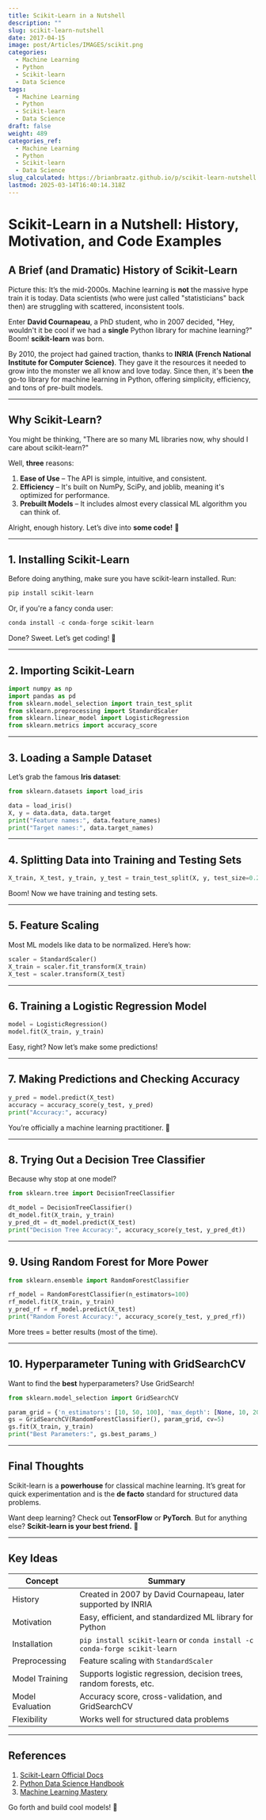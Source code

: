 ```yaml
---
title: Scikit-Learn in a Nutshell
description: ""
slug: scikit-learn-nutshell
date: 2017-04-15
image: post/Articles/IMAGES/scikit.png
categories:
  - Machine Learning
  - Python
  - Scikit-learn
  - Data Science
tags:
  - Machine Learning
  - Python
  - Scikit-learn
  - Data Science
draft: false
weight: 489
categories_ref:
  - Machine Learning
  - Python
  - Scikit-learn
  - Data Science
slug_calculated: https://brianbraatz.github.io/p/scikit-learn-nutshell
lastmod: 2025-03-14T16:40:14.318Z
---
```

# Scikit-Learn in a Nutshell: History, Motivation, and Code Examples

## A Brief (and Dramatic) History of Scikit-Learn

Picture this: It’s the mid-2000s. Machine learning is **not** the massive hype train it is today. Data scientists (who were just called "statisticians" back then) are struggling with scattered, inconsistent tools.

Enter **David Cournapeau**, a PhD student, who in 2007 decided, "Hey, wouldn't it be cool if we had a **single** Python library for machine learning?" Boom! **scikit-learn** was born.

By 2010, the project had gained traction, thanks to **INRIA (French National Institute for Computer Science)**. They gave it the resources it needed to grow into the monster we all know and love today. Since then, it's been **the** go-to library for machine learning in Python, offering simplicity, efficiency, and tons of pre-built models.

***

## Why Scikit-Learn?

You might be thinking, "There are so many ML libraries now, why should I care about scikit-learn?"

Well, **three** reasons:

1. **Ease of Use** – The API is simple, intuitive, and consistent.
2. **Efficiency** – It's built on NumPy, SciPy, and joblib, meaning it's optimized for performance.
3. **Prebuilt Models** – It includes almost every classical ML algorithm you can think of.

Alright, enough history. Let’s dive into **some code!** 🎉

***

## 1. Installing Scikit-Learn

Before doing anything, make sure you have scikit-learn installed. Run:

```python
pip install scikit-learn
```

Or, if you're a fancy conda user:

```python
conda install -c conda-forge scikit-learn
```

Done? Sweet. Let’s get coding! 🚀

***

## 2. Importing Scikit-Learn

```python
import numpy as np
import pandas as pd
from sklearn.model_selection import train_test_split
from sklearn.preprocessing import StandardScaler
from sklearn.linear_model import LogisticRegression
from sklearn.metrics import accuracy_score
```

***

## 3. Loading a Sample Dataset

Let’s grab the famous **Iris dataset**:

```python
from sklearn.datasets import load_iris

data = load_iris()
X, y = data.data, data.target
print("Feature names:", data.feature_names)
print("Target names:", data.target_names)
```

***

## 4. Splitting Data into Training and Testing Sets

```python
X_train, X_test, y_train, y_test = train_test_split(X, y, test_size=0.2, random_state=42)
```

Boom! Now we have training and testing sets.

***

## 5. Feature Scaling

Most ML models like data to be normalized. Here’s how:

```python
scaler = StandardScaler()
X_train = scaler.fit_transform(X_train)
X_test = scaler.transform(X_test)
```

***

## 6. Training a Logistic Regression Model

```python
model = LogisticRegression()
model.fit(X_train, y_train)
```

Easy, right? Now let’s make some predictions!

***

## 7. Making Predictions and Checking Accuracy

```python
y_pred = model.predict(X_test)
accuracy = accuracy_score(y_test, y_pred)
print("Accuracy:", accuracy)
```

You’re officially a machine learning practitioner. 🎉

***

## 8. Trying Out a Decision Tree Classifier

Because why stop at one model?

```python
from sklearn.tree import DecisionTreeClassifier

dt_model = DecisionTreeClassifier()
dt_model.fit(X_train, y_train)
y_pred_dt = dt_model.predict(X_test)
print("Decision Tree Accuracy:", accuracy_score(y_test, y_pred_dt))
```

***

## 9. Using Random Forest for More Power

```python
from sklearn.ensemble import RandomForestClassifier

rf_model = RandomForestClassifier(n_estimators=100)
rf_model.fit(X_train, y_train)
y_pred_rf = rf_model.predict(X_test)
print("Random Forest Accuracy:", accuracy_score(y_test, y_pred_rf))
```

More trees = better results (most of the time).

***

## 10. Hyperparameter Tuning with GridSearchCV

Want to find the **best** hyperparameters? Use GridSearch!

```python
from sklearn.model_selection import GridSearchCV

param_grid = {'n_estimators': [10, 50, 100], 'max_depth': [None, 10, 20]}
gs = GridSearchCV(RandomForestClassifier(), param_grid, cv=5)
gs.fit(X_train, y_train)
print("Best Parameters:", gs.best_params_)
```

***

## Final Thoughts

Scikit-learn is a **powerhouse** for classical machine learning. It’s great for quick experimentation and is the **de facto** standard for structured data problems.

Want deep learning? Check out **TensorFlow** or **PyTorch**. But for anything else? **Scikit-learn is your best friend.** 🤖

***

## Key Ideas

| Concept          | Summary                                                                   |
| ---------------- | ------------------------------------------------------------------------- |
| History          | Created in 2007 by David Cournapeau, later supported by INRIA             |
| Motivation       | Easy, efficient, and standardized ML library for Python                   |
| Installation     | `pip install scikit-learn` or `conda install -c conda-forge scikit-learn` |
| Preprocessing    | Feature scaling with `StandardScaler`                                     |
| Model Training   | Supports logistic regression, decision trees, random forests, etc.        |
| Model Evaluation | Accuracy score, cross-validation, and GridSearchCV                        |
| Flexibility      | Works well for structured data problems                                   |

***

## References

1. [Scikit-Learn Official Docs](https://scikit-learn.org/stable/)
2. [Python Data Science Handbook](https://jakevdp.github.io/PythonDataScienceHandbook/)
3. [Machine Learning Mastery](https://machinelearningmastery.com/)

Go forth and build cool models! 🚀
